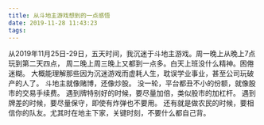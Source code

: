 ```yaml
---
title: 从斗地主游戏想到的一点感悟
date: 2019-11-28 11:43:23
tags:
---
```

从2019年11月25日-29日，五天时间，我沉迷于斗地主游戏。周一晚上从晚上7点玩到第二天四点，
周二晚上周三晚上又都到一点多。白天上班没什么精神。困倦迷糊。
大概能理解那些因为沉迷游戏而虚耗人生，耽误学业事业，甚至公司玩破产的人了。
斗地主就像赌博，还像炒股。
没一轮，平台都丑不小的份额，就像股市的交易手续费。
遇到牌特别好的时候，要尽量加倍，类似股市的加杠杆。
遇到牌差的时候，要尽量保守，即使有炸弹也不要用。
还有就是做农民的时候，要相信你的队友。尤其时在地主下家，关键时刻，不要什么都自己背。